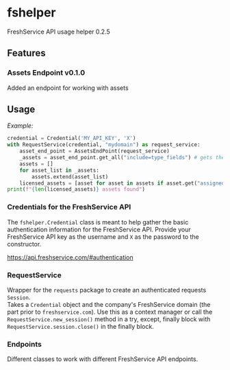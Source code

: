 # fshelper
FreshService API usage helper 0.2.5

## Features
### Assets Endpoint v0.1.0
  Added an endpoint for working with assets

## Usage
*Example:*
```python
credential = Credential('MY_API_KEY', 'X')
with RequestService(credential, "mydomain") as request_service:
    asset_end_point = AssetsEndPoint(request_service)
    _assets = asset_end_point.get_all("include=type_fields") # gets the type_fields in the response data
    assets = []
    for asset_list in _assets:
        assets.extend(asset_list)
    licensed_assets = [asset for asset in assets if asset.get("assigned_on") is not None]
print(f"{len(licensed_assets)} assets found")
```

### Credentials for the FreshService API
The `fshelper.Credential` class is meant to help gather the basic authentication information for the FreshService API.
Provide your FreshService API key as the username and `X` as the password to the constructor.

https://api.freshservice.com/#authentication

### RequestService
Wrapper for the `requests` package to create an authenticated requests `Session`.   
Takes a `Credential` object and the company's FreshService domain (the part prior to `freshservice.com`).
Use this as a context manager or call the `RequestService.new_session()` method in a try, except, finally block with
`RequestService.session.close()` in the finally block.


### Endpoints
Different classes to work with different FreshService API endpoints.
